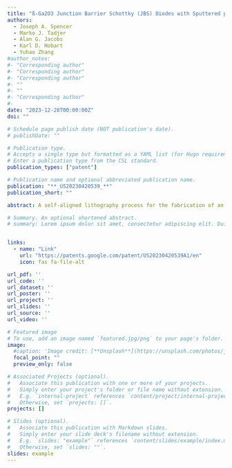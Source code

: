 ```yaml
---
title: "ß-Ga2O3 Junction Barrier Schottky (JBS) Diodes with Sputtered p-Type NiO (pending)"
authors:
  - Joseph A. Spencer
  - Marko J. Tadjer
  - Alan G. Jacobs
  - Karl D. Hobart
  - Yuhao Zhang
#author_notes:
#- "Corresponding author"
#- "Corresponding author"
#- "Corresponding author"
#- ""
#- ""
#- "Corresponding author"
#- 
date: "2023-12-28T00:00:00Z"
doi: ""

# Schedule page publish date (NOT publication's date).
# publishDate: ""

# Publication type.
# Accepts a single type but formatted as a YAML list (for Hugo requirements).
# Enter a publication type from the CSL standard.
publication_types: ["patent"]

# Publication name and optional abbreviated publication name.
publication: "**_US20230420539_**"
publication_short: ""

abstract: A self-aligned lithography process for the fabrication of an electronic device having predefined areas of a second semiconductor material having a second conductivity type deposited into trenches formed in a first semiconductor material layer having a first conductivity type. A single lithography mask is used for etching trenches in the first semiconductor material, enabling cleaning of the trenches, and providing defined areas for the deposition of the second semiconductor material into the first semiconductor material. The presence of the areas of the second semiconductor material within the first semiconductor material creates a heterojunction beneath a metal for the formation of a first type of contact to the first semiconductor material and a second type of contact to the second type of material. By using a single mask for the etching, cleaning, and filling steps, misalignment issues plaguing devices having small (1-2 μm) feature sizes is eliminated.

# Summary. An optional shortened abstract.
# summary: Lorem ipsum dolor sit amet, consectetur adipiscing elit. Duis posuere tellus ac convallis placerat. Proin tincidunt magna sed ex sollicitudin condimentum.


links:
  - name: "Link"
    url: "https://patents.google.com/patent/US20230420539A1/en"
    icon: fas fa-file-alt

url_pdf: ''
url_code: ''
url_dataset: ''
url_poster: ''
url_project: ''
url_slides: ''
url_source: ''
url_video: ''

# Featured image
# To use, add an image named `featured.jpg/png` to your page's folder. 
image:
  #caption: 'Image credit: [**Unsplash**](https://unsplash.com/photos/jdD8gXaTZsc)'
  focal_point: ""
  preview_only: false

# Associated Projects (optional).
#   Associate this publication with one or more of your projects.
#   Simply enter your project's folder or file name without extension.
#   E.g. `internal-project` references `content/project/internal-project/index.md`.
#   Otherwise, set `projects: []`.
projects: []

# Slides (optional).
#   Associate this publication with Markdown slides.
#   Simply enter your slide deck's filename without extension.
#   E.g. `slides: "example"` references `content/slides/example/index.md`.
#   Otherwise, set `slides: ""`.
slides: example
---
```

